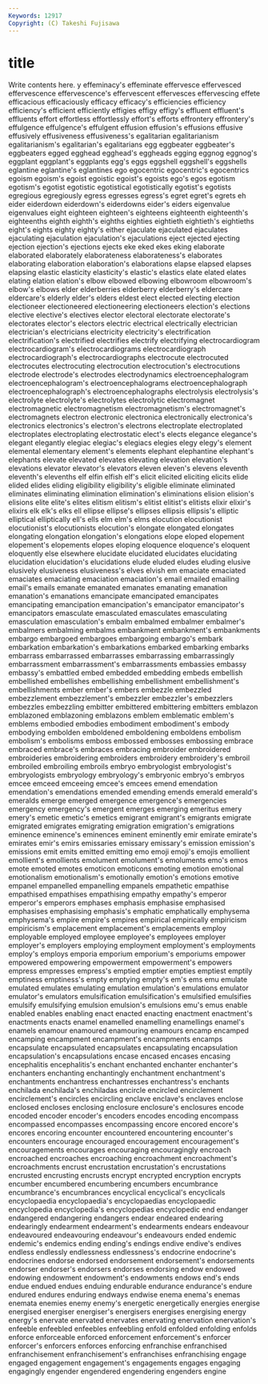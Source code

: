 ```yaml
---
Keywords: 12917 
Copyright: (C) Takeshi Fujisawa
---
```


# title

Write contents here.
y effeminacy's effeminate effervesce effervesced effervescence effervescence's effervescent effervesces
effervescing effete efficacious efficaciously efficacy efficacy's efficiencies efficiency efficiency's efficient
efficiently effigies effigy effigy's effluent effluent's effluents effort effortless effortlessly
effort's efforts effrontery effrontery's effulgence effulgence's effulgent effusion effusion's effusions
effusive effusively effusiveness effusiveness's egalitarian egalitarianism egalitarianism's egalitarian's egalitarians egg
eggbeater eggbeater's eggbeaters egged egghead egghead's eggheads egging eggnog eggnog's
eggplant eggplant's eggplants egg's eggs eggshell eggshell's eggshells eglantine eglantine's
eglantines ego egocentric egocentric's egocentrics egoism egoism's egoist egoistic egoist's
egoists ego's egos egotism egotism's egotist egotistic egotistical egotistically egotist's
egotists egregious egregiously egress egresses egress's egret egret's egrets eh
eider eiderdown eiderdown's eiderdowns eider's eiders eigenvalue eigenvalues eight eighteen
eighteen's eighteens eighteenth eighteenth's eighteenths eighth eighth's eighths eighties eightieth
eightieth's eightieths eight's eights eighty eighty's either ejaculate ejaculated ejaculates
ejaculating ejaculation ejaculation's ejaculations eject ejected ejecting ejection ejection's ejections
ejects eke eked ekes eking elaborate elaborated elaborately elaborateness elaborateness's
elaborates elaborating elaboration elaboration's elaborations elapse elapsed elapses elapsing elastic
elasticity elasticity's elastic's elastics elate elated elates elating elation elation's
elbow elbowed elbowing elbowroom elbowroom's elbow's elbows elder elderberries elderberry
elderberry's eldercare eldercare's elderly elder's elders eldest elect elected electing
election electioneer electioneered electioneering electioneers election's elections elective elective's electives
elector electoral electorate electorate's electorates elector's electors electric electrical electrically
electrician electrician's electricians electricity electricity's electrification electrification's electrified electrifies electrify
electrifying electrocardiogram electrocardiogram's electrocardiograms electrocardiograph electrocardiograph's electrocardiographs electrocute electrocuted electrocutes
electrocuting electrocution electrocution's electrocutions electrode electrode's electrodes electrodynamics electroencephalogram electroencephalogram's
electroencephalograms electroencephalograph electroencephalograph's electroencephalographs electrolysis electrolysis's electrolyte electrolyte's electrolytes electrolytic
electromagnet electromagnetic electromagnetism electromagnetism's electromagnet's electromagnets electron electronic electronica electronically
electronica's electronics electronics's electron's electrons electroplate electroplated electroplates electroplating electrostatic
elect's elects elegance elegance's elegant elegantly elegiac elegiac's elegiacs elegies
elegy elegy's element elemental elementary element's elements elephant elephantine elephant's
elephants elevate elevated elevates elevating elevation elevation's elevations elevator elevator's
elevators eleven eleven's elevens eleventh eleventh's elevenths elf elfin elfish
elf's elicit elicited eliciting elicits elide elided elides eliding eligibility
eligibility's eligible eliminate eliminated eliminates eliminating elimination elimination's eliminations elision
elision's elisions elite elite's elites elitism elitism's elitist elitist's elitists
elixir elixir's elixirs elk elk's elks ell ellipse ellipse's ellipses
ellipsis ellipsis's elliptic elliptical elliptically ell's ells elm elm's elms
elocution elocutionist elocutionist's elocutionists elocution's elongate elongated elongates elongating elongation
elongation's elongations elope eloped elopement elopement's elopements elopes eloping eloquence
eloquence's eloquent eloquently else elsewhere elucidate elucidated elucidates elucidating elucidation
elucidation's elucidations elude eluded eludes eluding elusive elusively elusiveness elusiveness's
elves elvish em emaciate emaciated emaciates emaciating emaciation emaciation's email
emailed emailing email's emails emanate emanated emanates emanating emanation emanation's
emanations emancipate emancipated emancipates emancipating emancipation emancipation's emancipator emancipator's emancipators
emasculate emasculated emasculates emasculating emasculation emasculation's embalm embalmed embalmer embalmer's
embalmers embalming embalms embankment embankment's embankments embargo embargoed embargoes embargoing
embargo's embark embarkation embarkation's embarkations embarked embarking embarks embarrass embarrassed
embarrasses embarrassing embarrassingly embarrassment embarrassment's embarrassments embassies embassy embassy's embattled
embed embedded embedding embeds embellish embellished embellishes embellishing embellishment embellishment's
embellishments ember ember's embers embezzle embezzled embezzlement embezzlement's embezzler embezzler's
embezzlers embezzles embezzling embitter embittered embittering embitters emblazon emblazoned emblazoning
emblazons emblem emblematic emblem's emblems embodied embodies embodiment embodiment's embody
embodying embolden emboldened emboldening emboldens embolism embolism's embolisms emboss embossed
embosses embossing embrace embraced embrace's embraces embracing embroider embroidered embroideries
embroidering embroiders embroidery embroidery's embroil embroiled embroiling embroils embryo embryologist
embryologist's embryologists embryology embryology's embryonic embryo's embryos emcee emceed emceeing
emcee's emcees emend emendation emendation's emendations emended emending emends emerald
emerald's emeralds emerge emerged emergence emergence's emergencies emergency emergency's emergent
emerges emerging emeritus emery emery's emetic emetic's emetics emigrant emigrant's
emigrants emigrate emigrated emigrates emigrating emigration emigration's emigrations eminence eminence's
eminences eminent eminently emir emirate emirate's emirates emir's emirs emissaries
emissary emissary's emission emission's emissions emit emits emitted emitting emo
emoji emoji's emojis emollient emollient's emollients emolument emolument's emoluments emo's
emos emote emoted emotes emoticon emoticons emoting emotion emotional emotionalism
emotionalism's emotionally emotion's emotions emotive empanel empanelled empanelling empanels empathetic
empathise empathised empathises empathising empathy empathy's emperor emperor's emperors emphases
emphasis emphasise emphasised emphasises emphasising emphasis's emphatic emphatically emphysema emphysema's
empire empire's empires empirical empirically empiricism empiricism's emplacement emplacement's emplacements
employ employable employed employee employee's employees employer employer's employers employing
employment employment's employments employ's employs emporia emporium emporium's emporiums empower
empowered empowering empowerment empowerment's empowers empress empresses empress's emptied emptier
empties emptiest emptily emptiness emptiness's empty emptying empty's em's ems
emu emulate emulated emulates emulating emulation emulation's emulations emulator emulator's
emulators emulsification emulsification's emulsified emulsifies emulsify emulsifying emulsion emulsion's emulsions
emu's emus enable enabled enables enabling enact enacted enacting enactment
enactment's enactments enacts enamel enamelled enamelling enamellings enamel's enamels enamour
enamoured enamouring enamours encamp encamped encamping encampment encampment's encampments encamps
encapsulate encapsulated encapsulates encapsulating encapsulation encapsulation's encapsulations encase encased encases
encasing encephalitis encephalitis's enchant enchanted enchanter enchanter's enchanters enchanting enchantingly
enchantment enchantment's enchantments enchantress enchantresses enchantress's enchants enchilada enchilada's enchiladas
encircle encircled encirclement encirclement's encircles encircling enclave enclave's enclaves enclose
enclosed encloses enclosing enclosure enclosure's enclosures encode encoded encoder encoder's
encoders encodes encoding encompass encompassed encompasses encompassing encore encored encore's
encores encoring encounter encountered encountering encounter's encounters encourage encouraged encouragement
encouragement's encouragements encourages encouraging encouragingly encroach encroached encroaches encroaching encroachment
encroachment's encroachments encrust encrustation encrustation's encrustations encrusted encrusting encrusts encrypt
encrypted encryption encrypts encumber encumbered encumbering encumbers encumbrance encumbrance's encumbrances
encyclical encyclical's encyclicals encyclopaedia encyclopaedia's encyclopaedias encyclopaedic encyclopedia encyclopedia's encyclopedias
encyclopedic end endanger endangered endangering endangers endear endeared endearing endearingly
endearment endearment's endearments endears endeavour endeavoured endeavouring endeavour's endeavours ended
endemic endemic's endemics ending ending's endings endive endive's endives endless
endlessly endlessness endlessness's endocrine endocrine's endocrines endorse endorsed endorsement endorsement's
endorsements endorser endorser's endorsers endorses endorsing endow endowed endowing endowment
endowment's endowments endows end's ends endue endued endues enduing endurable
endurance endurance's endure endured endures enduring endways endwise enema enema's
enemas enemata enemies enemy enemy's energetic energetically energies energise energised
energiser energiser's energisers energises energising energy energy's enervate enervated enervates
enervating enervation enervation's enfeeble enfeebled enfeebles enfeebling enfold enfolded enfolding
enfolds enforce enforceable enforced enforcement enforcement's enforcer enforcer's enforcers enforces
enforcing enfranchise enfranchised enfranchisement enfranchisement's enfranchises enfranchising engage engaged engagement
engagement's engagements engages engaging engagingly engender engendered engendering engenders engine
